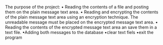 The purpose of the project:
• Reading the contents of a file and posting them on the plain message text area. 
• Reading and encrypting the contents of the plain message text area using an 
encryption technique. The unreadable message must be placed on the encrypted message text area. 
• Reading the contents of the encrypted message text area an save them in a text file.
•Adding both messages to the database
•clear text fiels
•exit the program
